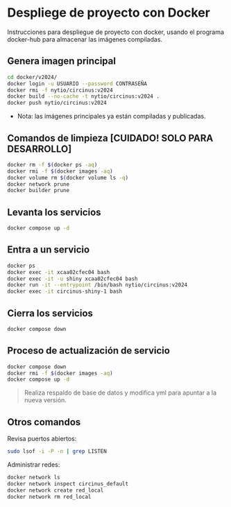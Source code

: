 # Despliege de proyecto con Docker

Instrucciones para despliegue de proyecto con docker, usando el programa docker-hub para almacenar las imágenes compiladas.

## Genera imagen principal
```bash
cd docker/v2024/
docker login -u USUARIO --password CONTRASEÑA
docker rmi -f nytio/circinus:v2024
docker build --no-cache -t nytio/circinus:v2024 .
docker push nytio/circinus:v2024
```

* Nota: las imágenes principales ya están compiladas y publicadas.

## Comandos de limpieza [CUIDADO! SOLO PARA DESARROLLO]
```bash
docker rm -f $(docker ps -aq)
docker rmi -f $(docker images -aq)
docker volume rm $(docker volume ls -q)
docker network prune
docker builder prune
```

## Levanta los servicios
```bash
docker compose up -d
```

## Entra a un servicio
```bash
docker ps
docker exec -it xcaa02cfec04 bash
docker exec -it -u shiny xcaa02cfec04 bash
docker run -it --entrypoint /bin/bash nytio/circinus:v2024
docker exec -it circinus-shiny-1 bash
```

## Cierra los servicios
```bash
docker compose down
```

## Proceso de actualización de servicio
```bash
docker compose down
docker rmi -f $(docker images -aq)
docker compose up -d
```

> Realiza respaldo de base de datos y modifica yml para apuntar a la nueva versión.

## Otros comandos
Revisa puertos abiertos:
```bash
sudo lsof -i -P -n | grep LISTEN
```

Administrar redes:
```bash
docker network ls
docker network inspect circinus_default
docker network create red_local
docker network rm red_local
```

